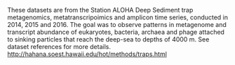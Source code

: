 These datasets are from the Station ALOHA Deep Sediment trap metagenomics,  metatranscripoimics and amplicon time series, conducted in 2014, 2015 and 2016.  The goal was to observe  patterns in metagenome and transcript abundance of eukaryotes, bacteria, archaea and phage attached to sinking particles that reach the deep-sea to depths of 4000 m.  See dataset references for more details.  http://hahana.soest.hawaii.edu/hot/methods/traps.html
